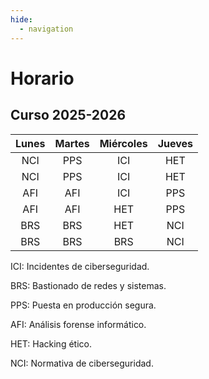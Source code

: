 ```yaml
---
hide:
  - navigation
---
```


# Horario

## Curso 2025-2026


| Lunes | Martes | Miércoles | Jueves | 
| :---: | :---:  |   :---:   | :---:  |  
|  NCI  |   PPS  |    ICI    |   HET  | 
|  NCI  |   PPS  |    ICI    |   HET  |  
|  AFI  |   AFI  |    ICI    |   PPS  |  
|  AFI  |   AFI  |    HET    |   PPS  |  
|  BRS  |   BRS  |    HET    |   NCI  |  
|  BRS  |   BRS  |    BRS    |   NCI  |  

ICI: Incidentes de ciberseguridad.

BRS: Bastionado de redes y sistemas.

PPS: Puesta en producción segura.

AFI: Análisis forense informático.

HET: Hacking ético.

NCI: Normativa de ciberseguridad.
